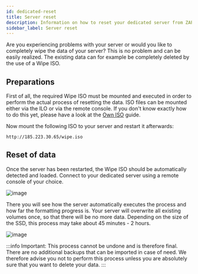 ```yaml
---
id: dedicated-reset
title: Server reset
description: Information on how to reset your dedicated server from ZAP-Hosting - ZAP-Hosting.com Documentation
sidebar_label: Server reset
---
```




Are you experiencing problems with your server or would you like to completely wipe the data of your server? This is no problem and can be easily realized. The existing data can for example be completely deleted by the use of a Wipe ISO. 



## Preparations

First of all, the required Wipe ISO must be mounted and executed in order to perform the actual process of resetting the data. ISO files can be mounted either via the ILO or via the remote console. If you don't know exactly how to do this yet, please have a look at the [Own ISO](dedicated-iso.md) guide. 

Now mount the following ISO to your server and restart it afterwards:


```
http://185.223.30.65/wipe.iso
```



## Reset of data

Once the server has been restarted, the Wipe ISO should be automatically detected and loaded. Connect to your dedicated server using a remote console of your choice.

![image](https://user-images.githubusercontent.com/26007280/217034014-ae5b5477-7ac8-4f67-ba6c-3c8e419ad621.png)



There you will see how the server automatically executes the process and how far the formatting progress is. Your server will overwrite all existing volumes once, so that there will be no more data. Depending on the size of the SSD, this process may take about 45 minutes - 2 hours.

![image](https://user-images.githubusercontent.com/13604413/159174333-ef109e7e-2e79-4201-81cf-b33301c4d0b7.png)



:::info
Important: This process cannot be undone and is therefore final. There are no additional backups that can be imported in case of need. We therefore advise you not to perform this process unless you are absolutely sure that you want to delete your data. 
:::
